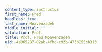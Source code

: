 ```yaml
---
content_type: instructor
first_name: Fred
headless: true
last_name: Moavenzadeh
middle_initial: ''
salutation: Prof.
title: Prof. Fred Moavenzadeh
uid: 4a965287-02ab-4fbc-c93b-473b155cb313
---
```

